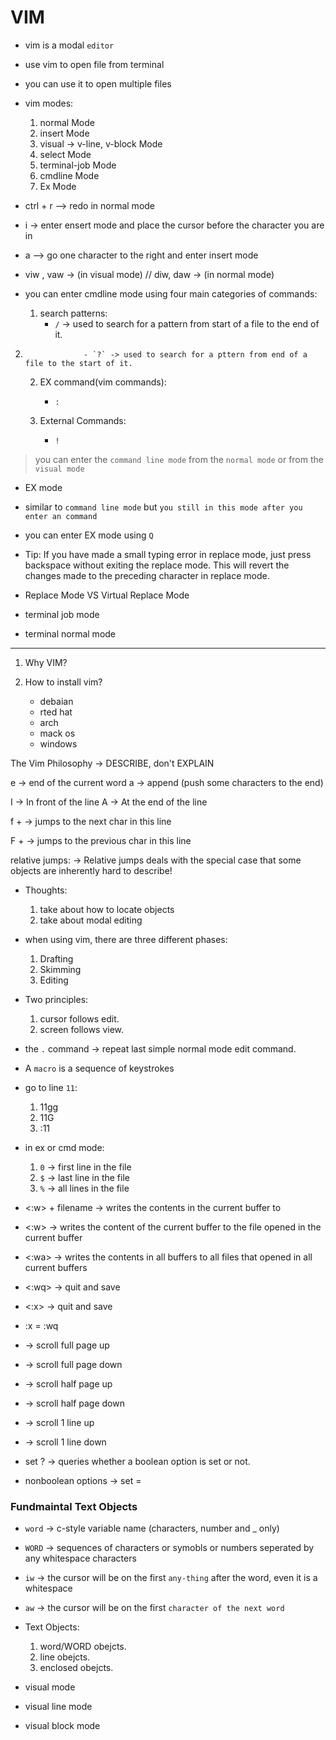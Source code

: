 # VIM

- vim is a modal `editor`

- use vim to open file from terminal

- you can use it to open multiple files

- vim modes:

  1.  normal Mode
  2.  insert Mode
  3.  visual -> v-line, v-block Mode
  4.  select Mode
  5.  terminal-job Mode
  6.  cmdline Mode
  7.  Ex Mode

- ctrl + r --> redo in normal mode

- i -> enter ensert mode and place the cursor before the character you are in

- a --> go one character to the right and enter insert mode

- viw , vaw -> (in visual mode) // diw, daw -> (in normal mode)

- you can enter cmdline mode using four main categories of commands:

  1. search patterns:
     - `/` -> used to search for a pattern from start of a file to the end of it.

2.                  - `?` -> used to search for a pttern from end of a file to the start of it.

    2.  EX command(vim commands):

        - `:`

    3.  External Commands:
        - `!`

> you can enter the `command line mode` from the `normal mode` or from the `visual mode`

- EX mode
- similar to `command line mode` but `you still in this mode after you enter an command`
- you can enter EX mode using `Q`

- Tip: If you have made a small typing error in replace mode, just press backspace without exiting the replace mode. This will revert the changes made to the preceding character in replace mode.

- Replace Mode VS Virtual Replace Mode
- terminal job mode
- terminal normal mode

---

1. Why VIM?

2. How to install vim?
   - debaian
   - rted hat
   - arch
   - mack os
   - windows

The Vim Philosophy -> DESCRIBE, don't EXPLAIN

e -> end of the current word
a -> append (push some characters to the end)

I -> In front of the line
A -> At the end of the line

f + <char> -> jumps to the next char in this line

F + <char> -> jumps to the previous char in this line

relative jumps:
-> Relative jumps deals with the special
case that some objects are inherently
hard to describe!

- Thoughts:

  1. take about how to locate objects
  2. take about modal editing

- when using vim, there are three different phases:

  1. Drafting
  2. Skimming
  3. Editing

- Two principles:

  1.  cursor follows edit.
  2.  screen follows view.

- the `.` command -> repeat last simple normal mode edit command.

- A `macro` is a sequence of keystrokes

- go to line `11`:

  1. 11gg
  2. 11G
  3. :11

- in ex or cmd mode:

  1. `0` -> first line in the file
  2. `$` -> last line in the file
  3. `%` -> all lines in the file

- <:w> + filename -> writes the contents in the current buffer to <filename>
- <:w> -> writes the content of the current buffer to the file opened in the current buffer
- <:wa> -> writes the contents in all buffers to all files that opened in all current buffers
- <:wq> -> quit and save
- <:x> -> quit and save

- :x = :wq

- <C-b> -> scroll full page up
- <C-f> -> scroll full page down

- <C-u> -> scroll half page up
- <C-d> -> scroll half page down

- <C-y> -> scroll 1 line up
- <C-e> -> scroll 1 line down

- set <optionname>? -> queries whether a boolean option is set or not.

- nonboolean options -> set <optionname> = <value>

### Fundmaintal Text Objects

- `word` -> c-style variable name (characters, number and \_ only)
- `WORD` -> sequences of characters or symobls or numbers seperated by any whitespace characters

- `iw` -> the cursor will be on the first `any-thing` after the word, even it is a whitespace
- `aw` -> the cursor will be on the first `character of the next word`

- Text Objects:

  1. word/WORD obejcts.
  2. line obejcts.
  3. enclosed obejcts.

- visual mode
- visual line mode
- visual block mode


